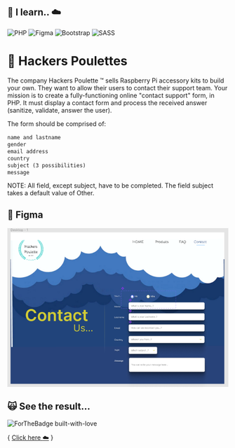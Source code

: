 ## :rat: I learn.. ☁️

![PHP](https://img.shields.io/badge/php-%23777BB4.svg?style=for-the-badge&logo=php&logoColor=white)  ![Figma](https://img.shields.io/badge/figma-%23F24E1E.svg?style=for-the-badge&logo=figma&logoColor=white)  ![Bootstrap](https://img.shields.io/badge/bootstrap-%23563D7C.svg?style=for-the-badge&logo=bootstrap&logoColor=white)  ![SASS](https://img.shields.io/badge/SASS-hotpink.svg?style=for-the-badge&logo=SASS&logoColor=white)




# 🐓  Hackers Poulettes




The company Hackers Poulette ™ sells Raspberry Pi accessory kits to build your own. They want to allow their users to contact their support team. Your mission is to create a fully-functioning online "contact support" form, in PHP. It must display a contact form and process the received answer (sanitize, validate, answer the user).


The form should be comprised of:

    name and lastname
    gender
    email address
    country
    subject (3 possibilities)
    message

NOTE: All field, except subject, have to be completed. The field subject takes a default value of Other.


## :art: Figma

![App Screenshot](./screen-figma.png)


## :scream_cat: See the result...

![ForTheBadge built-with-love](http://ForTheBadge.com/images/badges/built-with-love.svg) 

{ [Click here :cloud:](http://amoryne.gladion.eu/amoryne/) }
